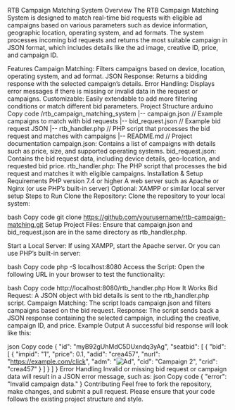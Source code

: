 RTB Campaign Matching System
Overview
The RTB Campaign Matching System is designed to match real-time bid requests with eligible ad campaigns based on various parameters such as device information, geographic location, operating system, and ad formats. The system processes incoming bid requests and returns the most suitable campaign in JSON format, which includes details like the ad image, creative ID, price, and campaign ID.

Features
Campaign Matching: Filters campaigns based on device, location, operating system, and ad format.
JSON Response: Returns a bidding response with the selected campaign’s details.
Error Handling: Displays error messages if there is missing or invalid data in the request or campaigns.
Customizable: Easily extendable to add more filtering conditions or match different bid parameters.
Project Structure
arduino
Copy code
/rtb_campaign_matching_system
|-- campaign.json        // Example campaigns to match with bid requests
|-- bid_request.json     // Example bid request JSON
|-- rtb_handler.php      // PHP script that processes the bid request and matches with campaigns
|-- README.md            // Project documentation
campaign.json: Contains a list of campaigns with details such as price, size, and supported operating systems.
bid_request.json: Contains the bid request data, including device details, geo-location, and requested bid price.
rtb_handler.php: The PHP script that processes the bid request and matches it with eligible campaigns.
Installation & Setup
Requirements
PHP version 7.4 or higher
A web server such as Apache or Nginx (or use PHP’s built-in server)
Optional: XAMPP or similar local server setup
Steps to Run
Clone the Repository: Clone the repository to your local system:

bash
Copy code
git clone https://github.com/yourusername/rtb-campaign-matching.git
Setup Project Files: Ensure that campaign.json and bid_request.json are in the same directory as rtb_handler.php.

Start a Local Server: If using XAMPP, start the Apache server. Or you can use PHP’s built-in server:

bash
Copy code
php -S localhost:8080
Access the Script: Open the following URL in your browser to test the functionality:

bash
Copy code
http://localhost:8080/rtb_handler.php
How It Works
Bid Request: A JSON object with bid details is sent to the rtb_handler.php script.
Campaign Matching: The script loads campaign.json and filters campaigns based on the bid request.
Response: The script sends back a JSON response containing the selected campaign, including the creative, campaign ID, and price.
Example Output
A successful bid response will look like this:

json
Copy code
{
    "id": "myB92gUhMdC5DUxndq3yAg",
    "seatbid": [
        {
            "bid": [
                {
                    "impid": "1",
                    "price": 0.1,
                    "adid": "crea457",
                    "nurl": "https://example.com/click",
                    "adm": "<img src='https://example.com/ad2.jpg' alt='Ad'>",
                    "cid": "Campaign 2",
                    "crid": "crea457"
                }
            ]
        }
    ]
}
Error Handling
Invalid or missing bid request or campaign data will result in a JSON error message, such as:
json
Copy code
{
    "error": "Invalid campaign data."
}
Contributing
Feel free to fork the repository, make changes, and submit a pull request. Please ensure that your code follows the existing project structure and style.
